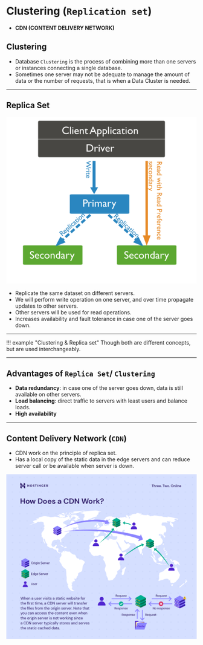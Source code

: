 # Clustering (`Replication set`)

- **CDN (CONTENT DELIVERY NETWORK)**

## Clustering

- Database `Clustering` is the process of combining more than one servers or instances connecting a single database.
- Sometimes one server may not be adequate to manage the amount of data or the number of requests, that is when a Data Cluster is needed.

---

## Replica Set

![replica set](../../images/dbms/replica-set.svg)

- Replicate the same dataset on different servers.
- We will perform write operation on one server, and over time propagate updates to other servers.
- Other servers will be used for read operations.
- Increases availability and fault tolerance in case one of the server goes down.

---

!!! example "Clustering & Replica set"
    Though both are different concepts, but are used interchangeably.

---

## Advantages of `Replica Set`/ `Clustering`

- **Data redundancy**: in case one of the server goes down, data is still available on other servers.
- **Load balancing**: direct traffic to servers with least users and balance loads.
- **High availability**

---

## Content Delivery Network (`CDN`)

- CDN work on the principle of replica set.
- Has a local copy of the static data in the edge servers and can reduce server call or be available when server is down.

![cdn working](../../images/dbms/how-does-a-CDN-work-1.webp)
